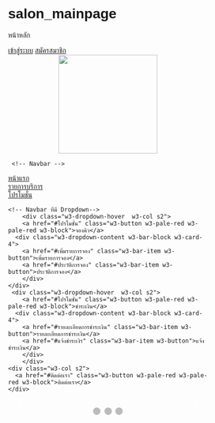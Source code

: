 # salon_mainpage
หน้าหลัก
<!DOCTYPE html>
<html>
<head> 
<meta name="viewport" content="width=device-width, initial-scale=1">      
<title>Ann Beauty</title>

<meta charset="UTF-8">
<meta name="viewport" content="width=device-width, initial-scale=1">
<link rel="stylesheet" href="https://www.w3schools.com/w3css/4/w3.css">
<link rel="stylesheet" href="https://fonts.googleapis.com/css?family=Inconsolata">

<style>
         /* จัดรูปแบบตำแหน่ง Logo */
     #img_container img{
  height: 200px;
  margin: auto auto;
  display: block;
}
 
/* // Slides */

 * {box-sizing: border-box}
body {font-family: Verdana, sans-serif; margin:0}
.mySlides {display: none}
img {vertical-align: middle;}

/* จัดรูปภาพ Slides */
.slideshow-container {
  max-width: 1350px;
  position: relative;
  margin: auto;
}

/* ปุ่มกดไปรูปต่อไป */
.prev, .next {
  cursor: pointer;
  position: absolute;
  top: 50%;
  width: auto;
  padding: 16px;
  margin-top: -22px;
  color: white;
  font-weight: bold;
  font-size: 18px;
  transition: 0.6s ease;
  border-radius: 0 3px 3px 0;
}

/* ตำแหน่งปุ่มถัดไปด้านขวา */
.next {
  right: 0;
  border-radius: 3px 0 0 3px;
}

/* On hover, add a black background color with a little bit see-through */
.prev:hover, .next:hover {
  background-color: rgba(0,0,0,0.8);
}

/* Caption text */
.text {
  color: #f2f2f2;
  font-size: 15px;
  padding: 8px 12px;
  position: absolute;
  bottom: 8px;
  width: 100%;
  text-align: center;
}

/* Number text (1/3 etc) */
.numbertext {
  color: #f2f2f2;
  font-size: 12px;
  padding: 8px 12px;
  position: absolute;
  top: 0;
}

/* The dots/bullets/indicators */
.dot {
  cursor: pointer;
  height: 15px;
  width: 15px;
  margin: 0 2px;
  background-color: #bbb;
  border-radius: 50%;
  display: inline-block;
  transition: background-color 0.6s ease;
}

.active, .dot:hover {
  background-color: #717171;
}

/* Fading animation */
.fade {
  -webkit-animation-name: fade;
  -webkit-animation-duration: 1.5s;
  animation-name: fade;
  animation-duration: 1.5s;
}

@-webkit-keyframes fade {
  from {opacity: .4} 
  to {opacity: 1}
}

@keyframes fade {
  from {opacity: .4} 
  to {opacity: 1}
}

/* On smaller screens, decrease text size */
@media only screen and (max-width: 300px) {
  .prev, .next,.text {font-size: 11px}
}


 
 
 </style>
</head>






<body>


<!-- // ด้านมุมบนขวา เข้าสู่ระบบและสมัครสมาชิก -->
 <div class="w3-right w3-hide-small">
      <a href="#เข้าสู่ระบบ" class="w3-bar-item w3-button  ">เข้าสู่ระบบ</a>
      <a href="#สมัครสมาชิก" class="w3-bar-item w3-button">สมัครสมาชิก</a>
</div> 


 <!-- Logo ร้าน -->
  <div id="img_container">
    <img src="img/Test3.png" />
    </div>

     <!-- Navbar -->
  <div class="w3-row w3-padding w3-pale-red">
    <div class="w3-col s2">
      <a href="#หน้าแรก" class="w3-button w3-pale-red w3-pale-red w3-block">หน้าแรก</a>
    </div>
    <div class="w3-col s2">
      <a href="#รายการบริการ" class="w3-button w3-pale-red w3-pale-red w3-block">รายการบริการ</a>
    </div>
    <div class="w3-col s2">
      <a href="#โปรโมชั่น" class="w3-button w3-pale-red w3-pale-red w3-block">โปรโมชั่น</a>
    </div>

    <!-- Navbar ที่มี Dropdown-->
        <div class="w3-dropdown-hover  w3-col s2">
        <a href="#โปรโมชั่น" class="w3-button w3-pale-red w3-pale-red w3-block">จองคิว</a>     
      <div class="w3-dropdown-content w3-bar-block w3-card-4">
        <a href="#เพิ่มรายการจอง" class="w3-bar-item w3-button">เพิ่มรายการจอง</a>
        <a href="#ประวัติการจอง" class="w3-bar-item w3-button">ประวัติการจอง</a>
        </div>
    </div>
     <div class="w3-dropdown-hover  w3-col s2">
        <a href="#โปรโมชั่น" class="w3-button w3-pale-red w3-pale-red w3-block">ชำระเงิน</a>     
      <div class="w3-dropdown-content w3-bar-block w3-card-4">
        <a href="#รายละเอียดการชำระเงิน" class="w3-bar-item w3-button">รายละเอียดการชำระเงิน</a>
        <a href="#แจ้งชำระเงิร" class="w3-bar-item w3-button">แจ้งชำระเงิน</a>
        </div>
        </div>  
    <div class="w3-col s2">
      <a href="#ติดต่อเรา" class="w3-button w3-pale-red w3-pale-red w3-block">ติดต่อเรา</a>
    </div>
  </div>
</div>


<!-- // slide show -->


<div class="slideshow-container">

<!-- <div class="mySlides fade">
  <div class="numbertext">1 / 3</div>
  <img src="img/5.jpg" style="width:100%">
  <div class="text">Caption Text</div>
</div> -->

<div class="mySlides fade">
  
  <img src="img/6.jpg" style="width:100%">
  <!-- <div class="text">Caption Two</div> -->
</div>
<div class="mySlides fade">
  <img src="img/4.jpg" style="width:100%"> 
</div>

<div class="mySlides fade">
  <img src="img/3.png" style="width:100%">
 
</div>


<a class="prev" onclick="plusSlides(-1)">&#10094;</a>
<a class="next" onclick="plusSlides(1)">&#10095;</a>

</div>
<br>

<div style="text-align:center">
  <span class="dot" onclick="currentSlide(1)"></span> 
  <span class="dot" onclick="currentSlide(2)"></span> 
  <span class="dot" onclick="currentSlide(3)"></span> 
</div>

<script>
var slideIndex = 1;
showSlides(slideIndex);

function plusSlides(n) {
  showSlides(slideIndex += n);
}

function currentSlide(n) {
  showSlides(slideIndex = n);
}

function showSlides(n) {
  var i;
  var slides = document.getElementsByClassName("mySlides");
  var dots = document.getElementsByClassName("dot");
  if (n > slides.length) {slideIndex = 1}    
  if (n < 1) {slideIndex = slides.length}
  for (i = 0; i < slides.length; i++) {
      slides[i].style.display = "none";  
  }
  for (i = 0; i < dots.length; i++) {
      dots[i].className = dots[i].className.replace(" active", "");
  }
  slides[slideIndex-1].style.display = "block";  
  dots[slideIndex-1].className += " active";
}
</script>





</body>
</html>
